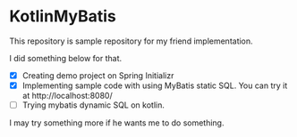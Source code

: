 # KotlinMyBatis
This repository is sample repository for my friend implementation.

I did something below for that.
- [x] Creating demo project on Spring Initializr
- [x] Implementing sample code with using MyBatis static SQL. You can try it at http://localhost:8080/
- [ ] Trying mybatis dynamic SQL on kotlin.

I may try something more if he wants me to do something.
